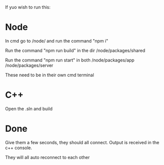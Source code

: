 If yuo wish to run this:

# Node
In cmd go to /node/ and run the command "npm i"

Run the command "npm run build" in the dir
/node/packages/shared

Run the command "npm run start"
in both
/node/packages/app
/node/packages/server

These need to be in their own cmd terminal

# C++
Open the .sln and build

# Done
Give them a few seconds, they should all connect. Output is received in the c++
console.

They will all auto reconnect to each other

